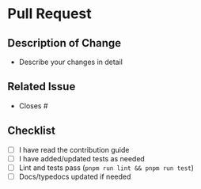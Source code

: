 # Pull Request

## Description of Change

- Describe your changes in detail

## Related Issue

- Closes #

## Checklist

- [ ] I have read the contribution guide
- [ ] I have added/updated tests as needed
- [ ] Lint and tests pass (`pnpm run lint && pnpm run test`)
- [ ] Docs/typedocs updated if needed
